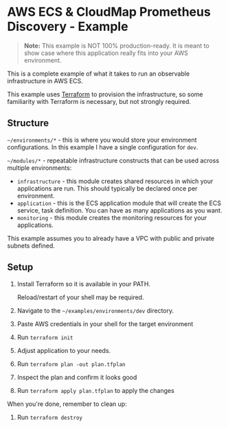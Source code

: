 # AWS ECS & CloudMap Prometheus Discovery - Example

> **Note:** This example is NOT 100% production-ready. It is meant to show case where this application really fits into your AWS environment.

This is a complete example of what it takes to run an observable
infrastructure in AWS ECS.

This example uses [Terraform](https://www.terraform.io/) to provision the infrastructure,
so some familiarity with Terraform is necessary, but not strongly required.

## Structure

`~/environments/*` - this is where you would store your environment configurations.
In this example I have a single configuration for `dev`.

`~/modules/*` - repeatable infrastructure constructs that can be used across multiple environments:

* `infrastructure` - this module creates shared resources in which your applications are run. This should typically be declared once per environment.
* `application` - this is the ECS application module that will create the ECS service, task definition. You can have as many applications as you want.
* `monitoring` - this module creates the monitoring resources for your applications.

This example assumes you to already have a VPC with public and private subnets defined.

## Setup

1. Install Terraform so it is available in your PATH.

   Reload/restart of your shell may be required.
1. Navigate to the `~/examples/environments/dev` directory.
1. Paste AWS credentials in your shell for the target environment
1. Run `terraform init`
1. Adjust application to your needs.
1. Run `terraform plan -out plan.tfplan`
1. Inspect the plan and confirm it looks good
1. Run `terraform apply plan.tfplan` to apply the changes

When you're done, remember to clean up:

1. Run `terraform destroy`
